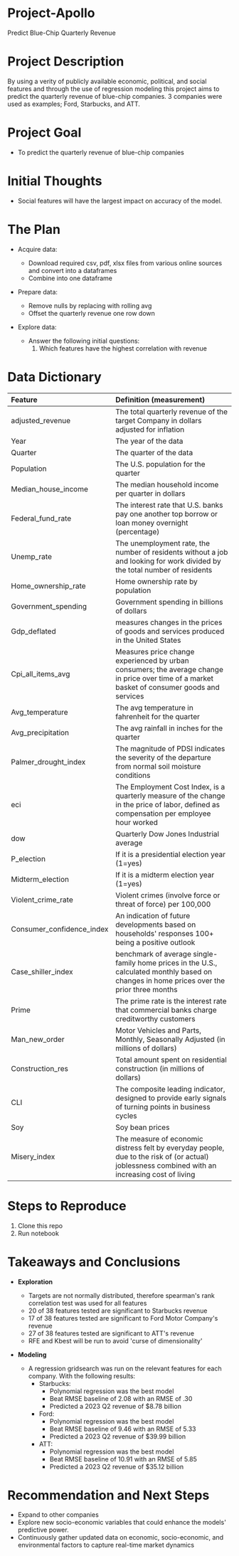 # Project-Apollo
Predict Blue-Chip Quarterly Revenue

# Project Description
By using a verity of publicly available economic, political, and social features and through the use of regression modeling this project aims to predict the quarterly revenue of blue-chip companies. 3 companies were used as examples; Ford, Starbucks, and ATT.


# Project Goal
 
* To predict the quarterly revenue of blue-chip companies


# Initial Thoughts

* Social features will have the largest impact on accuracy of the model.

# The Plan
 
* Acquire data:
    * Download required csv, pdf, xlsx files from various online sources and convert into a dataframes
    * Combine into one dataframe 
    
* Prepare data:
   * Remove nulls by replacing with rolling avg
   * Offset the quarterly revenue one row down
	 


* Explore data:
   * Answer the following initial questions:
       1. Which features have the highest correlation with revenue 
       

# Data Dictionary

| Feature | Definition (measurement)|
|:--------|:-----------|
|adjusted_revenue| The total quarterly revenue of the target Company in dollars adjusted for inflation|
|Year| The year of the data |
|Quarter| The quarter of the data |
|Population|The U.S. population for the quarter| 
|Median_house_income| The median household income per quarter in dollars|
|Federal_fund_rate| The interest rate that U.S. banks pay one another top borrow or loan money overnight (percentage)|
|Unemp_rate| The unemployment rate, the number of residents without a job and looking for work divided by the total number of residents|
|Home_ownership_rate| Home ownership rate by population|
|Government_spending| Government spending in billions of dollars|
|Gdp_deflated| measures changes in the prices of goods and services produced in the United States|
|Cpi_all_items_avg| Measures price change experienced by urban consumers; the average change in price over time of a market basket of consumer goods and services|
|Avg_temperature| The avg temperature in fahrenheit for the quarter|
|Avg_precipitation| The avg rainfall in inches for the quarter|
|Palmer_drought_index| The magnitude of PDSI indicates the severity of the departure from normal soil moisture conditions|
|eci|The Employment Cost Index, is a quarterly measure of the change in the price of labor, defined as compensation per employee hour worked|
|dow|Quarterly Dow Jones Industrial average|
|P_election| If it is a presidential election year (1=yes)|
|Midterm_election| If it is a midterm election year (1=yes)|
|Violent_crime_rate|Violent crimes (involve force or threat of force) per 100,000 |
|Consumer_confidence_index| An indication of future developments based on households' responses 100+ being a positive outlook|
|Case_shiller_index| benchmark of average single-family home prices in the U.S., calculated monthly based on changes in home prices over the prior three months |
|Prime| The prime rate is the interest rate that commercial banks charge creditworthy customers|
|Man_new_order|Motor Vehicles and Parts, Monthly, Seasonally Adjusted (in millions of dollars)|
|Construction_res|Total amount spent on residential construction (in millions of dollars)|
|CLI|The composite leading indicator, designed to provide early signals of turning points in business cycles|
|Soy|Soy bean prices|
|Misery_index|The measure of economic distress felt by everyday people, due to the risk of (or actual) joblessness combined with an increasing cost of living|

# Steps to Reproduce
1) Clone this repo 
2) Run notebook

 
# Takeaways and Conclusions<br>

* **Exploration** 
    * Targets are not normally distributed, therefore spearman's rank correlation test was used for all features
    * 20 of 38 features tested are significant to Starbucks revenue
    * 17 of 38 features tested are significant to Ford Motor Company's revenue
    * 27 of 38 features tested are significant to ATT's revenue
    * RFE and Kbest will be run to avoid 'curse of dimensionality'


* **Modeling**
    *  A regression gridsearch was run on the relevant features for each company. With the following results:
        * Starbucks:
            * Polynomial regression was the best model
            * Beat RMSE baseline of 2.08 with an RMSE of .30
            * Predicted a 2023 Q2 revenue of $8.78 billion
        * Ford:
            * Polynomial regression was the best model
            * Beat RMSE baseline of 9.46 with an RMSE of 5.33
            * Predicted a 2023 Q2 revenue of $39.99 billion   
        * ATT:
            * Polynomial regression was the best model
            * Beat RMSE baseline of 10.91 with an RMSE of 5.85
            * Predicted a 2023 Q2 revenue of $35.12 billion


# Recommendation and Next Steps

* Expand to other companies
* Explore new socio-economic variables that could enhance the models' predictive power.
* Continuously gather updated data on economic, socio-economic, and environmental factors to capture real-time market dynamics


